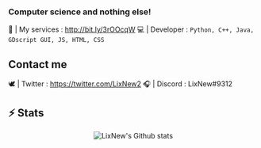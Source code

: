 ### Computer science and nothing else! 

🤝 | My services : http://bit.ly/3rOOcqW
💻 | Developer : ```Python, C++, Java, GDscript GUI, JS, HTML, CSS```

## Contact me
🕊️ | Twitter : https://twitter.com/LixNew2
🎧 | Discord : LixNew#9312

## ⚡ Stats
<p align="center">

  <img src="https://github-readme-stats.vercel.app/api?username=LixNew2&theme=tokyonight&show_icons=true&count_private=true" alt="LixNew's Github stats">
</p>
